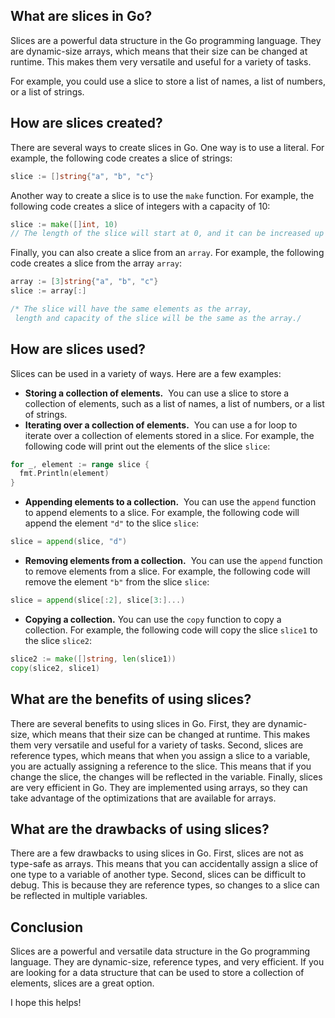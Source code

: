 ## What are slices in Go?

Slices are a powerful data structure in the Go programming language. They are dynamic-size arrays, which means that their size can be changed at runtime. This makes them very versatile and useful for a variety of tasks.

For example, you could use a slice to store a list of names, a list of numbers, or a list of strings.

## How are slices created?

There are several ways to create slices in Go. One way is to use a literal. For example, the following code creates a slice of strings:


```go
slice := []string{"a", "b", "c"}
```

Another way to create a slice is to use the `make` function. For example, the following code creates a slice of integers with a capacity of 10:

```go
slice := make([]int, 10)
// The length of the slice will start at 0, and it can be increased up to 10.
```


Finally, you can also create a slice from an `array`. For example, the following code creates a slice from the array `array`:


```go
array := [3]string{"a", "b", "c"}
slice := array[:]

/* The slice will have the same elements as the array,
 length and capacity of the slice will be the same as the array./
```

## How are slices used?

Slices can be used in a variety of ways. Here are a few examples:

-   **Storing a collection of elements.** 
    You can use a slice to store a collection of elements, such as a list of names, a list of numbers, or a list of strings.
-   **Iterating over a collection of elements.** 
    You can use a for loop to iterate over a collection of elements stored in a slice. For example, the following code will print out the elements of the slice `slice`:


```go
for _, element := range slice {
  fmt.Println(element)
}
```


-   **Appending elements to a collection.** 
    You can use the `append` function to append elements to a slice. For example, the following code will append the element `"d"` to the slice `slice`:

```go
slice = append(slice, "d")
```


-   **Removing elements from a collection.** 
    You can use the `append` function to remove elements from a slice. For example, the following code will remove the element `"b"` from the slice `slice`:


```go
slice = append(slice[:2], slice[3:]...)
```

-   **Copying a collection.**
    You can use the `copy` function to copy a collection. For example, the following code will copy the slice `slice1` to the slice `slice2`:



```go
slice2 := make([]string, len(slice1))
copy(slice2, slice1)
```


## What are the benefits of using slices?

There are several benefits to using slices in Go. First, they are dynamic-size, which means that their size can be changed at runtime. This makes them very versatile and useful for a variety of tasks. Second, slices are reference types, which means that when you assign a slice to a variable, you are actually assigning a reference to the slice. This means that if you change the slice, the changes will be reflected in the variable. Finally, slices are very efficient in Go. They are implemented using arrays, so they can take advantage of the optimizations that are available for arrays.

## What are the drawbacks of using slices?

There are a few drawbacks to using slices in Go. First, slices are not as type-safe as arrays. This means that you can accidentally assign a slice of one type to a variable of another type. Second, slices can be difficult to debug. This is because they are reference types, so changes to a slice can be reflected in multiple variables.

## Conclusion

Slices are a powerful and versatile data structure in the Go programming language. They are dynamic-size, reference types, and very efficient. If you are looking for a data structure that can be used to store a collection of elements, slices are a great option.

I hope this helps!
